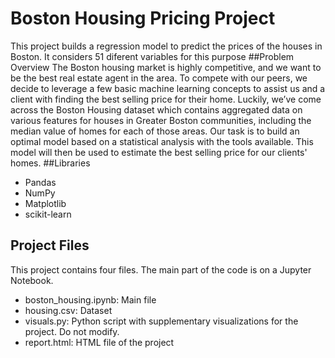 # Boston Housing Pricing Project
This project builds a regression model to predict the prices of the houses in Boston. It considers 51 diferent variables for this purpose
##Problem Overview
The Boston housing market is highly competitive, and we want to be the best real estate agent in the area. To compete with our peers, we decide to leverage a few basic machine learning concepts to assist us and a client with finding the best selling price for their home. Luckily, we’ve come across the Boston Housing dataset which contains aggregated data on various features for houses in Greater Boston communities, including the median value of homes for each of those areas. Our task is to build an optimal model based on a statistical analysis with the tools available. This model will then be used to estimate the best selling price for our clients' homes.
##Libraries 
* Pandas
* NumPy
* Matplotlib
* scikit-learn
## Project Files
This project contains four files. The main part of the code is on a Jupyter Notebook.

* boston_housing.ipynb: Main file
* housing.csv: Dataset
* visuals.py: Python script with supplementary visualizations for the project. Do not modify.
* report.html: HTML file of the project
